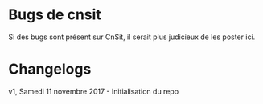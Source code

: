 # Bugs de cnsit
Si des bugs sont présent sur CnSit, il serait plus judicieux de les poster ici.

# Changelogs
v1, Samedi 11 novembre 2017 - Initialisation du repo
